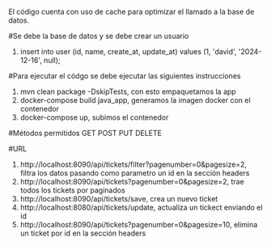 El código cuenta con uso de cache para optimizar el llamado a la base de datos.

#Se debe la base de datos y se debe crear un usuario
1. insert into user (id, name, create_at, update_at) values (1, 'david', '2024-12-16', null);

#Para ejecutar el códgo se debe ejecutar las siguientes instrucciones
1. mvn clean package -DskipTests, con esto empaquetamos la app
2. docker-compose build java_app, generamos la imagen docker con el contenedor
3. docker-compose up, subimos el contenedor

#Métodos permitidos
GET
POST
PUT
DELETE

#URL
1. http://localhost:8090/api/tickets/filter?pagenumber=0&pagesize=2, filtra los datos pasando como parametro un id en la sección headers
2. http://localhost:8090/api/tickets?pagenumber=0&pagesize=2, trae todos los tickets por paginados
3. http://localhost:8090/api/tickets/save, crea un nuevo ticket
4. http://localhost:8080/api/tickets/update, actualiza un tickect enviando el id
5. http://localhost:8090/api/tickets?pagenumber=0&pagesize=10, elimina un ticket por id en la sección headers
